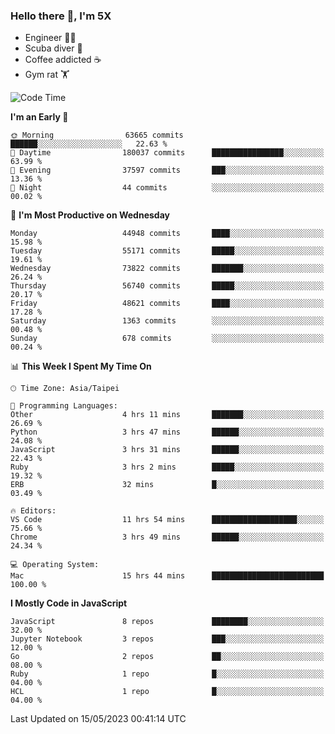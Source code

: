 ### Hello there 👋, I'm 5X

* Engineer 👨‍💻
* Scuba diver 🤿
* Coffee addicted ☕️
* Gym rat 🏋️

<!--START_SECTION:waka-->
![Code Time](http://img.shields.io/badge/Code%20Time-151%20hrs%2049%20mins-blue)

**I'm an Early 🐤** 

```text
🌞 Morning                63665 commits       ██████░░░░░░░░░░░░░░░░░░░   22.63 % 
🌆 Daytime                180037 commits      ████████████████░░░░░░░░░   63.99 % 
🌃 Evening                37597 commits       ███░░░░░░░░░░░░░░░░░░░░░░   13.36 % 
🌙 Night                  44 commits          ░░░░░░░░░░░░░░░░░░░░░░░░░   00.02 % 
```
📅 **I'm Most Productive on Wednesday** 

```text
Monday                   44948 commits       ████░░░░░░░░░░░░░░░░░░░░░   15.98 % 
Tuesday                  55171 commits       █████░░░░░░░░░░░░░░░░░░░░   19.61 % 
Wednesday                73822 commits       ███████░░░░░░░░░░░░░░░░░░   26.24 % 
Thursday                 56740 commits       █████░░░░░░░░░░░░░░░░░░░░   20.17 % 
Friday                   48621 commits       ████░░░░░░░░░░░░░░░░░░░░░   17.28 % 
Saturday                 1363 commits        ░░░░░░░░░░░░░░░░░░░░░░░░░   00.48 % 
Sunday                   678 commits         ░░░░░░░░░░░░░░░░░░░░░░░░░   00.24 % 
```


📊 **This Week I Spent My Time On** 

```text
🕑︎ Time Zone: Asia/Taipei

💬 Programming Languages: 
Other                    4 hrs 11 mins       ███████░░░░░░░░░░░░░░░░░░   26.69 % 
Python                   3 hrs 47 mins       ██████░░░░░░░░░░░░░░░░░░░   24.08 % 
JavaScript               3 hrs 31 mins       ██████░░░░░░░░░░░░░░░░░░░   22.43 % 
Ruby                     3 hrs 2 mins        █████░░░░░░░░░░░░░░░░░░░░   19.32 % 
ERB                      32 mins             █░░░░░░░░░░░░░░░░░░░░░░░░   03.49 % 

🔥 Editors: 
VS Code                  11 hrs 54 mins      ███████████████████░░░░░░   75.66 % 
Chrome                   3 hrs 49 mins       ██████░░░░░░░░░░░░░░░░░░░   24.34 % 

💻 Operating System: 
Mac                      15 hrs 44 mins      █████████████████████████   100.00 % 
```

**I Mostly Code in JavaScript** 

```text
JavaScript               8 repos             ████████░░░░░░░░░░░░░░░░░   32.00 % 
Jupyter Notebook         3 repos             ███░░░░░░░░░░░░░░░░░░░░░░   12.00 % 
Go                       2 repos             ██░░░░░░░░░░░░░░░░░░░░░░░   08.00 % 
Ruby                     1 repo              █░░░░░░░░░░░░░░░░░░░░░░░░   04.00 % 
HCL                      1 repo              █░░░░░░░░░░░░░░░░░░░░░░░░   04.00 % 
```




 Last Updated on 15/05/2023 00:41:14 UTC
<!--END_SECTION:waka-->
